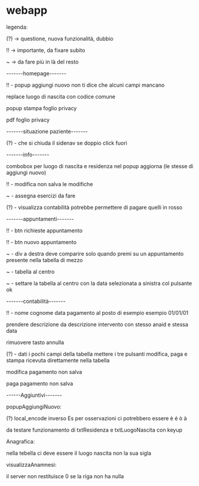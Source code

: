 # webapp
legenda:

(?) -> questione, nuova funzionalità, dubbio

!! -> importante, da fixare subito

~ -> da fare più in là del resto

-------homepage-------

!! - popup aggiungi nuovo non ti dice che alcuni campi mancano

replace luogo di nascita con codice comune

popup stampa foglio privacy

pdf foglio privacy


-------situazione paziente-------

(?) - che si chiuda il sidenav se doppio click fuori


-------info-------

combobox per luogo di nascita e residenza nel popup aggiorna (le stesse di aggiungi nuovo)

!! - modifica non salva le modifiche

~ - assegna esercizi da fare

(?) - visualizza contabilità potrebbe permettere di pagare quelli in rosso 


-------appuntamenti-------

!! - btn richieste appuntamento

!! - btn nuovo appuntamento

~ - div a destra deve comparire solo quando premi su un appuntamento presente nella tabella di mezzo

~ - tabella al centro

~ - settare la tabella al centro con la data selezionata a sinistra col pulsante ok


-------contabilità-------

!! - nome cognome data pagamento al posto di esempio esempio 01/01/01

prendere descrizione da descrizione intervento con stesso anaid e stessa data

rimuovere tasto annulla


(?) - dati i pochi campi della tabella mettere i tre pulsanti modifica, paga e stampa ricevuta direttamente nella tabella


modifica pagamento non salva

paga pagamento non salva

------Aggiuntivi-------

popupAggiungiNuovo:

(?) local_encode inverso Es per osservazioni ci potrebbero essere è é ò à

da testare funzionamento di txtResidenza e txtLuogoNascita con keyup


Anagrafica:

nella tebella ci deve essere il luogo nascita non la sua sigla

visualizzaAnamnesi:

il server non restituisce 0 se la riga non ha nulla
